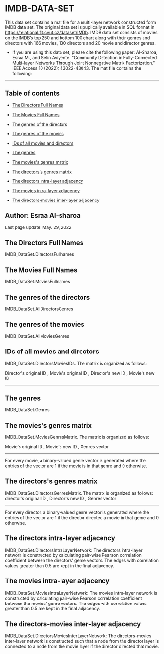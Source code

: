 # IMDB-DATA-SET
This data set contains a mat file for a multi-layer network constructed form IMDB data set. The original data set is puplically available in SQL format in https://relational.fit.cvut.cz/dataset/IMDb.
IMDB data set consists of movies on the IMDB’s top 250 and bottom 100 chart along with their genres and directors with  166 movies, 130 directors and 20 movie and director genres.

* If you are using this data set, please cite the following paper:
Al-Sharoa, Esraa M., and Selin Aviyente. "Community Detection in Fully-Connected Multi-layer Networks Through Joint Nonnegative Matrix Factorization." IEEE Access 10 (2022): 43022-43043.
The mat file contains the following:
-----------------------------------------------------------------
## Table of contents
* [The Directors Full Names](#The-Directors-Full-Names) 

* [The Movies Full Names](#The-Movies-Full-Names)

* [The genres of the directors](#The-genres-of-the-directors)
* [The genres of the movies](#The-genres-of-the-movies)
* [IDs of all movies and directors](#IDs-of-all-movies-and-directors)
* [The genres](#The-genres)
* [The movies's genres matrix ](#The-movies's-genres-matrix) 
* [The directors's genres matrix](#The-directors's-genres-matrix)
* [The directors intra-layer adjacency](#The-directors-intra-layer-adjacency)
* [The movies intra-layer adjacency](#The-movies-intra-layer-adjacency)
* [The directors-movies inter-layer adjacency](#The-directors-movies-inter-layer-adjacency)

## Author: Esraa Al-sharoa
Last page update: May. 29, 2022


## The Directors Full Names
IMDB_DataSet.DirectorsFullnames

## The Movies Full Names
IMDB_DataSet.MoviesFullnames

## The genres of the directors
IMDB_DataSet.AllDirectorsGenres

## The genres of the movies
IMDB_DataSet.AllMoviesGenres

## IDs of all movies and directors
IMDB_DataSet.DirectorsMoviesIDs. The matrix is organized as follows:

Director's original ID ,    Movie's original ID  , Director's new ID ,  Movie's new ID
----------------------     -------------------   -----------------   --------------

## The genres
IMDB_DataSet.Genres


## The movies's genres matrix 
IMDB_DataSet.MoviesGenresMatrix. The matrix is organized as follows:

Movie's original ID , Movie's new ID  , Genres vector
-------------------  --------------  -------------
For every movie, a binary-valued genre vector is generated where the entries of the vector are 1 if the movie is in that genre and 0 otherwise.


## The directors's genres matrix
IMDB_DataSet.DirectorsGenresMatrix. The matrix is organized as follows:
director's original ID ,  Director's new ID  , Genres vector
----------------------   -----------------   -------------
For every director, a binary-valued genre vector is generated where the entries of the vector are 1 if the director directed a movie in that genre and 0 otherwise.


## The directors intra-layer adjacency
IMDB_DataSet.DirectorsIntraLayerNetwork: The directors intra-layer network is constructed by calculating pair-wise Pearson correlation coefficient between
the directors’ genre vectors. The edges with correlation values
greater than 0.5 are kept in the final adjacency.

  
## The movies intra-layer adjacency
IMDB_DataSet.MoviesIntraLayerNetwork: The movies intra-layer network is constructed by calculating pair-wise Pearson correlation coefficient between
the movies’ genre vectors. The edges with correlation values
greater than 0.5 are kept in the final adjacency.



## The directors-movies inter-layer adjacency
IMDB_DataSet.DirectorsMoviesInterLayerNetwork: The directors-movies inter-layer network is constructed
such that a node from the director layer is connected to a
node from the movie layer if the director directed that movie.



